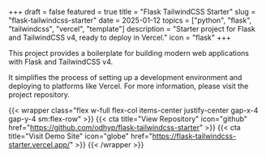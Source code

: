 +++
draft = false
featured = true
title = "Flask TailwindCSS Starter"
slug = "flask-tailwindcss-starter"
date = 2025-01-12
topics = ["python", "flask", "tailwindcss", "vercel", "template"]
description = "Starter project for Flask and TailwindCSS v4, ready to deploy in Vercel."
icon = "flask"
+++

This project provides a boilerplate for building modern web applications with Flask and TailwindCSS v4.

<!--more-->

It simplifies the process of setting up a development environment and deploying to platforms like Vercel. For more information, please visit the project repository.

{{< wrapper class="flex w-full flex-col items-center justify-center gap-x-4 gap-y-4 sm:flex-row" >}}
{{< cta title="View Repository" icon="github" href="https://github.com/odhyp/flask-tailwindcss-starter" >}}
{{< cta title="Visit Demo Site" icon="globe" href="https://flask-tailwindcss-starter.vercel.app/" >}}
{{< /wrapper >}}
